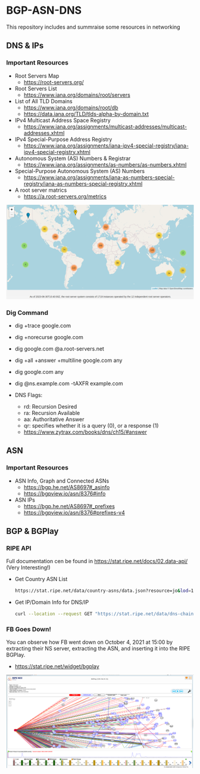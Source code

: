 # BGP-ASN-DNS
This repository includes and summraise some resources in networking 

## DNS & IPs

### Important Resources 
- Root Servers Map
  - https://root-servers.org/ 
- Root Servers List
  - https://www.iana.org/domains/root/servers
- List of All TLD Domains
  - https://www.iana.org/domains/root/db
  - https://data.iana.org/TLD/tlds-alpha-by-domain.txt
- IPv4 Multicast Address Space Registry
  - https://www.iana.org/assignments/multicast-addresses/multicast-addresses.xhtml
- IPv4 Special-Purpose Address Registry
  - https://www.iana.org/assignments/iana-ipv4-special-registry/iana-ipv4-special-registry.xhtml
- Autonomous System (AS) Numbers & Registrar
  - https://www.iana.org/assignments/as-numbers/as-numbers.xhtml
- Special-Purpose Autonomous System (AS) Numbers
  - https://www.iana.org/assignments/iana-as-numbers-special-registry/iana-as-numbers-special-registry.xhtml
- A root server matrics
  - https://a.root-servers.org/metrics

![Root Servers](./img/root-servers.png)
 
### Dig Command

- dig +trace google.com
- dig +norecurse google.com 
- dig google.com @a.root-servers.net
- dig +all +answer +multiline google.com any
- dig google.com any
- dig @ns.example.com -tAXFR example.com
  
- DNS Flags:
  - rd: Recursion Desired
  - ra: Recursion Available
  - aa: Authoritative Answer
  - qr: specifies whether it is a query (0), or a response (1)
  - https://www.zytrax.com/books/dns/ch15/#answer



## ASN 

### Important Resources
- ASN Info, Graph and Connected ASNs
  - https://bgp.he.net/AS8697#_asinfo
  - https://bgpview.io/asn/8376#info
- ASN IPs
  - https://bgp.he.net/AS8697#_prefixes
  - https://bgpview.io/asn/8376#prefixes-v4
 

## BGP & BGPlay 

### RIPE API
Full documentation cen be found in https://stat.ripe.net/docs/02.data-api/ (Very Interesting!)
- Get Country ASN List
  ```bash
  https://stat.ripe.net/data/country-asns/data.json?resource=jo&lod=1
  ```
- Get IP/Domain Info for DNS/IP
  ```bash
  curl --location --request GET "https://stat.ripe.net/data/dns-chain/data.json?resource=94.249.58.131"
  ```


### FB Goes Down! 
You can observe how FB went down on October 4, 2021 at 15:00 by extracting their NS server, extracting the ASN, and inserting it into the RIPE BGPlay. 
- https://stat.ripe.net/widget/bgplay

![BGPlay](./img/fb_down.png)
